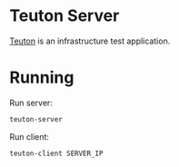 
# Teuton Server

[Teuton](https://github.com/teuton-software/teuton) is an infrastructure test application.

# Running

Run server:

```bash
teuton-server
```

Run client:

```bash
teuton-client SERVER_IP
```
